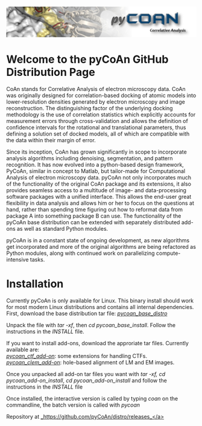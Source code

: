 ![banner](images/pycoan_banner.jpg)

# Welcome to the pyCoAn GitHub Distribution Page

CoAn stands for Correlative Analysis of electron microscopy data.  CoAn was originally designed for correlation-based docking of atomic models into lower-resolution densities generated by electron microscopy and image reconstruction.  The distinguishing factor of the underlying docking methodology is the use of correlation statistics which explicitly accounts for measurement errors through cross-validation and allows the definition of confidence intervals for the rotational and translational parameters, thus defining a solution set of docked models, all of which are compatible with the data within their margin of error.

Since its inception, CoAn has grown significantly in scope to incorporate analysis algorithms including denoising, segmentation, and pattern recognition. It has now evolved into a python-based design framework, PyCoAn, similar in concept to Matlab, but tailor-made for Computational Analysis of electron microscopy data.  pyCoAn not only incorporates much of the functionality of the original CoAn package and its extensions, it also provides seamless access to a multitude of image- and data-processing software packages with a unified interface. This allows the end-user great flexibility in data analysis and allows him or her to focus on the questions at hand, rather than spending time figuring out how to reformat data from package A into something package B can use.  The functionality of the pyCoAn base distribution can be extended with separately distributed add-ons as well as standard Python modules. 

pyCoAn is in a constant state of ongoing development, as new algorithms get incorporated and more of the original algorithms are being refactored as Python modules, along with continued work on parallelizing compute-intensive tasks. 


<h1>Installation</h1>

Currently pyCoAn is only available for Linux. This binary install should work for most modern Linux distributions and contains all internal dependencies. <br>
First, download the base distribution tar file: <a href="https://github.com/pyCoAn/distro/releases/download/v0.2.1373/pycoan_base_distro_0.2.1373.tar">_pycoan_base_distro_</a>

Unpack the file with _tar -xf_, then _cd pycoan_base_install_. Follow the instructions in the _INSTALL_ file.

If you want to install add-ons, download the approriate tar files. Currently available are:<br>
  <a href="https://github.com/pyCoAn/distro/releases/download/v0.2.1373/pycoan_ctf_add-on_0.2.1373.tar">_pycoan_ctf_add-on_</a>: some extensions for handling CTFs.<br>
  <a href="https://github.com/pyCoAn/distro/releases/downlad/v0.2.1373/pycoan_clem_add-on_0.2.1373.tar">_pycoan_clem_add-on_</a>: hole-based alignment of LM and EM images.

Once you unpacked all add-on tar files you want with _tar -xf, cd pycoan_add-on_install_, _cd pycoan_add-on_install_ and follow the instructions in the _INSTALL_ file

Once installed, the interactive version is called by typing _coan_ on the commandline, the batch version is called with _pycoan_

Repository at <a href="https://github.com/pyCoAn/pyCoAn">_https://github.com/pyCoAn/distro/releases_</a>


         
